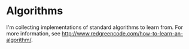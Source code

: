 # Algorithms

I'm collecting implementations of standard algorithms to learn from. For more information, see http://www.redgreencode.com/how-to-learn-an-algorithm/.

